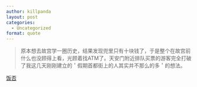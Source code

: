 ```yaml
---
author: killpanda
layout: post
categories:
  - Uncategorized
format: quote
---
```

> 原本想去故宫学一圈历史，结果发现兜里只有十块钱了，于是整个在故宫前什么也没顾得上看，光顾着找ATM了。天安门附近排队买票的游客完全打破了我这几天刚刚建立的＇假期首都街上的人其实并不那么的多＇的想法。

<div class='attribution'>
  <a href="http://fanfou.com">饭否</a>
</div>
